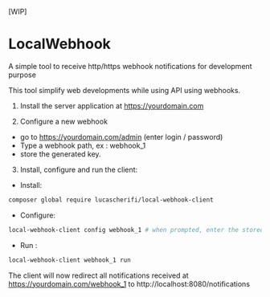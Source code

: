 [WIP]

# LocalWebhook

A simple tool to receive http/https webhook notifications for development purpose

This tool simplify web developments while using API using webhooks.

1) Install the server application at https://yourdomain.com

2) Configure a new webhook

- go to https://yourdomain.com/admin (enter login / password)
- Type a webhook path, ex : webhook_1
- store the generated key.

3) Install, configure and run the client:

- Install:
```bash
composer global require lucascherifi/local-webhook-client
```
- Configure:
```bash
local-webhook-client config webhook_1 # when prompted, enter the stored key, the local endpoint "http://localhost:8080/notifications"
```
- Run :
```bash
local-webhook-client webhook_1 run
```

The client will now redirect all notifications received at https://yourdomain.com/webhook_1 to http://localhost:8080/notifications
